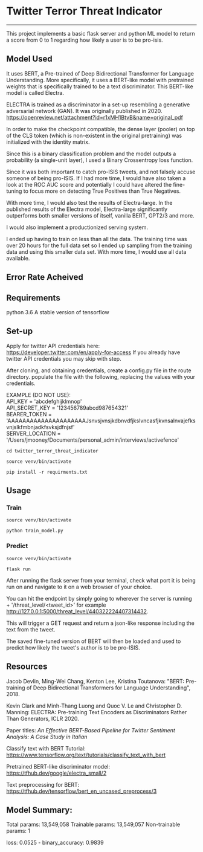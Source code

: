 # Twitter Terror Threat Indicator
------------------
This project implements a basic flask server and python ML model to return a score from 0 to 1 regarding how likely a user is to be pro-isis.  

## Model Used
It uses BERT, a Pre-trained of Deep Bidirectional Transformer for Language Understanding. More specifically, it uses a BERT-like model with pretrained weights that is specifically trained to be a text discriminator. This BERT-like model is called Electra.  

ELECTRA is trained as a discriminator in a set-up resembling a generative adversarial network (GAN). It was originally published in 2020.
https://openreview.net/attachment?id=r1xMH1BtvB&name=original_pdf  

In order to make the checkpoint compatible, the dense layer (pooler) on top of the CLS token (which is non-existent in the original pretraining) was initialized with the identity matrix.  

Since this is a binary classification problem and the model outputs a probability (a single-unit layer), I used a Binary Crossentropy loss function.  

Since it was both important to catch pro-ISIS tweets, and not falsely accuse someone of being pro-ISIS. If I had more time, I would have also taken a look at the ROC AUC score and potentially I could have altered the fine-tuning to focus more on detecting True Positives than True Negatives.  

With more time, I would also test the results of Electra-large. In the published results of the Electra model, Electra-large significantly outperforms both smaller versions of itself, vanilla BERT, GPT2/3 and more.  

I would also implement a productionized serving system.  

I ended up having to train on less than all the data. The training time was over 20 hours for the full data set so I ended up sampling from the training data and using this smaller data set. With more time, I would use all data available.



## Error Rate Acheived



## Requirements
python 3.6
A stable version of tensorflow
  

## Set-up 

Apply for twitter API credentials here: https://developer.twitter.com/en/apply-for-access
If you already have twitter API credentials you may skip with step.

After cloning, and obtaining credentials, create a config.py file in the route directory. 
populate the file with the following, replacing the values with your credentials.

EXAMPLE (DO NOT USE):  
API_KEY = 'abcdefghijklmnop'  
API_SECRET_KEY = '123456789abcd987654321'  
BEARER_TOKEN = 'AAAAAAAAAAAAAAAAAAAAAJsnvsjvnsjkdbnvdfjkslvncasfjkvnsalnvajefksvnjslkfmbnjadkfsvksjdfnjsf'  
SERVER_LOCATION = '/Users/jmooney/Documents/personal_admin/interviews/activefence'

`cd twitter_terror_threat_indicator`

`source venv/bin/activate`

`pip install -r requirments.txt`


## Usage
### Train
`source venv/bin/activate`  
  
`python train_model.py`  

  
### Predict
`source venv/bin/activate`

`flask run`

After running the flask server from your terminal, check what port it is being run on and navigate to it on a web browser of your choice.

You can hit the endpoint by simply going to wherever the server is running + '/threat_level/<tweet_id>' for example http://127.0.0.1:5000/threat_level/440322224407314432.

This will trigger a GET request and return a json-like response including the text from the tweet.

The saved fine-tuned version of BERT will then be loaded and used to predict how likely the tweet's author is to be pro-ISIS.


## Resources
Jacob Devlin, Ming-Wei Chang, Kenton Lee, Kristina Toutanova: "BERT: Pre-training of Deep Bidirectional Transformers for Language Understanding", 2018.

Kevin Clark and Minh-Thang Luong and Quoc V. Le and Christopher D. Manning: ELECTRA: Pre-training Text Encoders as Discriminators Rather Than Generators, ICLR 2020.

Paper titles: *An Effective BERT-Based Pipeline for Twitter Sentiment
Analysis: A Case Study in Italian*

Classify text with BERT
Tutorial: https://www.tensorflow.org/text/tutorials/classify_text_with_bert

Pretrained BERT-like discriminator model: https://tfhub.dev/google/electra_small/2

Text preprocessing for BERT: https://tfhub.dev/tensorflow/bert_en_uncased_preprocess/3


## Model Summary:
Total params: 13,549,058
Trainable params: 13,549,057
Non-trainable params: 1

loss: 0.0525 - binary_accuracy: 0.9839